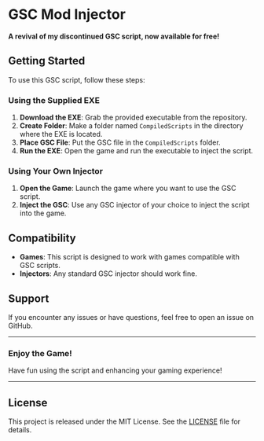 # GSC Mod Injector

**A revival of my discontinued GSC script, now available for free!**

## Getting Started

To use this GSC script, follow these steps:

### Using the Supplied EXE

1. **Download the EXE**: Grab the provided executable from the repository.
2. **Create Folder**: Make a folder named `CompiledScripts` in the directory where the EXE is located.
3. **Place GSC File**: Put the GSC file in the `CompiledScripts` folder.
4. **Run the EXE**: Open the game and run the executable to inject the script.

### Using Your Own Injector

1. **Open the Game**: Launch the game where you want to use the GSC script.
2. **Inject the GSC**: Use any GSC injector of your choice to inject the script into the game.

## Compatibility

- **Games**: This script is designed to work with games compatible with GSC scripts.
- **Injectors**: Any standard GSC injector should work fine.

## Support

If you encounter any issues or have questions, feel free to open an issue on GitHub.

---

### Enjoy the Game!

Have fun using the script and enhancing your gaming experience!

---

## License

This project is released under the MIT License. See the [LICENSE](LICENSE) file for details.


